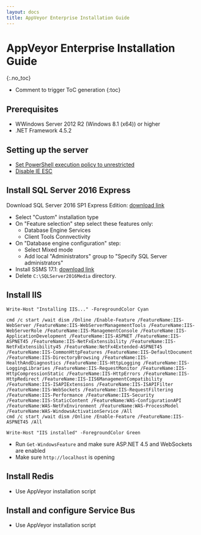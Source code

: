 ```yaml
---
layout: docs
title: AppVeyor Enterprise Installation Guide
---
```


<!-- markdownlint-disable MD022 MD032 -->
# AppVeyor Enterprise Installation Guide
{:.no_toc}

* Comment to trigger ToC generation
{:toc}
<!-- markdownlint-enable MD022 MD032 -->

## Prerequisites

* WWindows Server 2012 R2 (Windows 8.1 (x64)) or higher
* .NET Framework 4.5.2

## Setting up the server

* [Set PowerShell execution policy to unrestricted](https://github.com/appveyor/ci/blob/master/scripts/enterprise/enable_powershell_unrestricted.ps1)
* [Disable IE ESC](https://github.com/appveyor/ci/blob/master/scripts/enterprise/disable_ie_esc.ps1)

## Install SQL Server 2016 Express

Download SQL Server 2016 SP1 Express Edition: [download link](https://www.microsoft.com/en-us/download/details.aspx?id=54284)

* Select "Custom" installation type
* On "Feature selection" step select these features only:
    * Database Engine Services
    * Client Tools Connvectivity
* On "Database engine configuration" step:
    * Select Mixed mode
    * Add local "Administrators" group to "Specify SQL Server administrators"
* Install SSMS 17.1: [download link](https://docs.microsoft.com/en-us/sql/ssms/download-sql-server-management-studio-ssms)
* Delete `C:\SQLServer2016Media` directory.

## Install IIS

```posh
Write-Host "Installing IIS..." -ForegroundColor Cyan

cmd /c start /wait dism /Online /Enable-Feature /FeatureName:IIS-WebServer /FeatureName:IIS-WebServerManagementTools /FeatureName:IIS-WebServerRole /FeatureName:IIS-ManagementConsole /FeatureName:IIS-ApplicationDevelopment /FeatureName:IIS-ASPNET /FeatureName:IIS-ASPNET45 /FeatureName:IIS-NetFxExtensibility /FeatureName:IIS-NetFxExtensibility45 /FeatureName:NetFx4Extended-ASPNET45 /FeatureName:IIS-CommonHttpFeatures /FeatureName:IIS-DefaultDocument /FeatureName:IIS-DirectoryBrowsing /FeatureName:IIS-HealthAndDiagnostics /FeatureName:IIS-HttpLogging /FeatureName:IIS-LoggingLibraries /FeatureName:IIS-RequestMonitor /FeatureName:IIS-HttpCompressionStatic /FeatureName:IIS-HttpErrors /FeatureName:IIS-HttpRedirect /FeatureName:IIS-IIS6ManagementCompatibility /FeatureName:IIS-ISAPIExtensions /FeatureName:IIS-ISAPIFilter /FeatureName:IIS-WebSockets /FeatureName:IIS-RequestFiltering /FeatureName:IIS-Performance /FeatureName:IIS-Security /FeatureName:IIS-StaticContent /FeatureName:WAS-ConfigurationAPI /FeatureName:WAS-NetFxEnvironment /FeatureName:WAS-ProcessModel /FeatureName:WAS-WindowsActivationService /All
cmd /c start /wait dism /Online /Enable-Feature /FeatureName:IIS-ASPNET45 /All

Write-Host "IIS installed" -ForegroundColor Green
```

* Run `Get-WindowsFeature` and make sure ASP.NET 4.5 and WebSockets are enabled
* Make sure `http://localhost` is opening

## Install Redis

* Use AppVeyor installation script

## Install and configure Service Bus

* Use AppVeyor installation script


